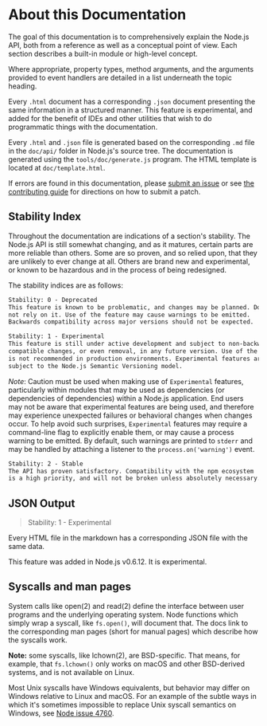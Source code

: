 # About this Documentation

<!--introduced_in=v0.10.0-->
<!-- type=misc -->

The goal of this documentation is to comprehensively explain the Node.js
API, both from a reference as well as a conceptual point of view. Each
section describes a built-in module or high-level concept.

Where appropriate, property types, method arguments, and the arguments
provided to event handlers are detailed in a list underneath the topic
heading.

Every `.html` document has a corresponding `.json` document presenting
the same information in a structured manner. This feature is
experimental, and added for the benefit of IDEs and other utilities that
wish to do programmatic things with the documentation.

Every `.html` and `.json` file is generated based on the corresponding
`.md` file in the `doc/api/` folder in Node.js's source tree. The
documentation is generated using the `tools/doc/generate.js` program.
The HTML template is located at `doc/template.html`.


If errors are found in this documentation, please [submit an issue][]
or see [the contributing guide][] for directions on how to submit a patch.

## Stability Index

<!--type=misc-->

Throughout the documentation are indications of a section's
stability. The Node.js API is still somewhat changing, and as it
matures, certain parts are more reliable than others. Some are so
proven, and so relied upon, that they are unlikely to ever change at
all. Others are brand new and experimental, or known to be hazardous
and in the process of being redesigned.

The stability indices are as follows:

```txt
Stability: 0 - Deprecated
This feature is known to be problematic, and changes may be planned. Do
not rely on it. Use of the feature may cause warnings to be emitted.
Backwards compatibility across major versions should not be expected.
```

```txt
Stability: 1 - Experimental
This feature is still under active development and subject to non-backwards
compatible changes, or even removal, in any future version. Use of the feature
is not recommended in production environments. Experimental features are not
subject to the Node.js Semantic Versioning model.
```

*Note*: Caution must be used when making use of `Experimental` features,
particularly within modules that may be used as dependencies (or dependencies
of dependencies) within a Node.js application. End users may not be aware that
experimental features are being used, and therefore may experience unexpected
failures or behavioral changes when changes occur. To help avoid such surprises,
`Experimental` features may require a command-line flag to explicitly enable
them, or may cause a process warning to be emitted. By default, such warnings
are printed to `stderr` and may be handled by attaching a listener to the
`process.on('warning')` event.

```txt
Stability: 2 - Stable
The API has proven satisfactory. Compatibility with the npm ecosystem
is a high priority, and will not be broken unless absolutely necessary.
```

## JSON Output

> Stability: 1 - Experimental

Every HTML file in the markdown has a corresponding JSON file with the
same data.

This feature was added in Node.js v0.6.12. It is experimental.

## Syscalls and man pages

System calls like open(2) and read(2) define the interface between user programs
and the underlying operating system. Node functions which simply wrap a syscall,
like `fs.open()`, will document that. The docs link to the corresponding man
pages (short for manual pages) which describe how the syscalls work.

**Note:** some syscalls, like lchown(2), are BSD-specific. That means, for
example, that `fs.lchown()` only works on macOS and other BSD-derived systems,
and is not available on Linux.

Most Unix syscalls have Windows equivalents, but behavior may differ on Windows
relative to Linux and macOS. For an example of the subtle ways in which it's
sometimes impossible to replace Unix syscall semantics on Windows, see [Node
issue 4760](https://github.com/nodejs/node/issues/4760).

[submit an issue]: https://github.com/nodejs/node/issues/new
[the contributing guide]: https://github.com/nodejs/node/blob/master/CONTRIBUTING.md
